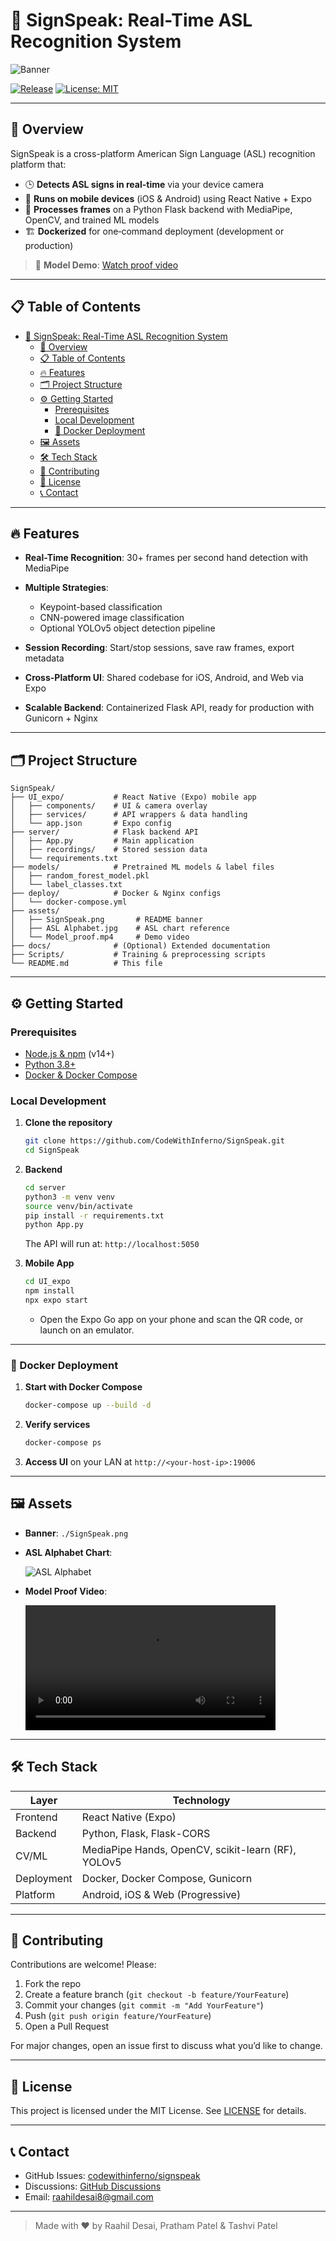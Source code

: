# 🧠 SignSpeak: Real-Time ASL Recognition System

![Banner](./SignSpeak.png)

[![Release](https://img.shields.io/github/v/release/CodeWithInferno/SignSpeak)](https://github.com/CodeWithInferno/SignSpeak/releases)
[![License: MIT](https://img.shields.io/badge/License-MIT-yellow.svg)](./LICENSE)

---

## 🚀 Overview

SignSpeak is a cross-platform American Sign Language (ASL) recognition platform that:

* 🕒 **Detects ASL signs in real-time** via your device camera
* 📱 **Runs on mobile devices** (iOS & Android) using React Native + Expo
* 🤖 **Processes frames** on a Python Flask backend with MediaPipe, OpenCV, and trained ML models
* 🏗️ **Dockerized** for one‑command deployment (development or production)

> 🎥 **Model Demo**: [Watch proof video](./Model_proof.mp4)

---

## 📋 Table of Contents

- [🧠 SignSpeak: Real-Time ASL Recognition System](#-signspeak-real-time-asl-recognition-system)
  - [🚀 Overview](#-overview)
  - [📋 Table of Contents](#-table-of-contents)
  - [🔥 Features](#-features)
  - [🗂 Project Structure](#-project-structure)
  - [⚙️ Getting Started](#️-getting-started)
    - [Prerequisites](#prerequisites)
    - [Local Development](#local-development)
    - [🐳 Docker Deployment](#-docker-deployment)
  - [🖼️ Assets](#️-assets)
  - [🛠️ Tech Stack](#️-tech-stack)
  - [🤝 Contributing](#-contributing)
  - [📖 License](#-license)
  - [📞 Contact](#-contact)

---

## 🔥 Features

* **Real-Time Recognition**: 30+ frames per second hand detection with MediaPipe
* **Multiple Strategies**:

  * Keypoint-based classification
  * CNN-powered image classification
  * Optional YOLOv5 object detection pipeline
* **Session Recording**: Start/stop sessions, save raw frames, export metadata
* **Cross-Platform UI**: Shared codebase for iOS, Android, and Web via Expo
* **Scalable Backend**: Containerized Flask API, ready for production with Gunicorn + Nginx

---

## 🗂 Project Structure

```
SignSpeak/
├── UI_expo/           # React Native (Expo) mobile app
│   ├── components/    # UI & camera overlay
│   ├── services/      # API wrappers & data handling
│   └── app.json       # Expo config
├── server/            # Flask backend API
│   ├── App.py         # Main application
│   ├── recordings/    # Stored session data
│   └── requirements.txt
├── models/            # Pretrained ML models & label files
│   ├── random_forest_model.pkl
│   └── label_classes.txt
├── deploy/            # Docker & Nginx configs
│   └── docker-compose.yml
├── assets/
│   ├── SignSpeak.png       # README banner
│   ├── ASL Alphabet.jpg    # ASL chart reference
│   └── Model_proof.mp4     # Demo video
├── docs/              # (Optional) Extended documentation
├── Scripts/           # Training & preprocessing scripts
└── README.md          # This file
```

---

## ⚙️ Getting Started

### Prerequisites

* [Node.js & npm](https://nodejs.org/) (v14+)
* [Python 3.8+](https://www.python.org/)
* [Docker & Docker Compose](https://docs.docker.com/)

### Local Development

1. **Clone the repository**

   ```bash
   git clone https://github.com/CodeWithInferno/SignSpeak.git
   cd SignSpeak
   ```

2. **Backend**

   ```bash
   cd server
   python3 -m venv venv
   source venv/bin/activate
   pip install -r requirements.txt
   python App.py
   ```

   The API will run at: `http://localhost:5050`

3. **Mobile App**

   ```bash
   cd UI_expo
   npm install
   npx expo start
   ```

   * Open the Expo Go app on your phone and scan the QR code, or launch on an emulator.

---

### 🐳 Docker Deployment

1. **Start with Docker Compose**

   ```bash
   docker-compose up --build -d
   ```
2. **Verify services**

   ```bash
   docker-compose ps
   ```
3. **Access UI** on your LAN at `http://<your-host-ip>:19006`

---

## 🖼️ Assets

* **Banner**: `./SignSpeak.png`

* **ASL Alphabet Chart**:

  ![ASL Alphabet](./ASL%20Alphabet.jpg)

* **Model Proof Video**:

  <video width="400" controls>
    <source src="./Model_proof.mp4" type="video/mp4">
    Your browser does not support the video tag.
  </video>

---

## 🛠️ Tech Stack

| Layer      | Technology                                         |
| ---------- | -------------------------------------------------- |
| Frontend   | React Native (Expo)                                |
| Backend    | Python, Flask, Flask-CORS                          |
| CV/ML      | MediaPipe Hands, OpenCV, scikit-learn (RF), YOLOv5 |
| Deployment | Docker, Docker Compose, Gunicorn                   |
| Platform   | Android, iOS & Web (Progressive)                   |

---

## 🤝 Contributing

Contributions are welcome! Please:

1. Fork the repo
2. Create a feature branch (`git checkout -b feature/YourFeature`)
3. Commit your changes (`git commit -m "Add YourFeature"`)
4. Push (`git push origin feature/YourFeature`)
5. Open a Pull Request

For major changes, open an issue first to discuss what you’d like to change.

---

## 📖 License

This project is licensed under the MIT License. See [LICENSE](./LICENSE) for details.

---

## 📞 Contact

* GitHub Issues: [codewithinferno/signspeak](https://github.com/CodeWithInferno/SignSpeak/issues)
* Discussions: [GitHub Discussions](https://github.com/CodeWithInferno/SignSpeak/discussions)
* Email: [raahildesai8@gmail.com](mailto:raahildesai8@gmail.com)

---


> Made with ❤️ by Raahil Desai, Pratham Patel & Tashvi Patel

